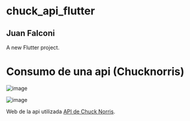 # chuck_api_flutter

## Juan Falconi

A new Flutter project.

# Consumo de una api (Chucknorris)

![image](https://github.com/JuanPabloo890/api-flutter/assets/119060037/c9a43886-9526-45bc-a5ca-a764e9f74426)

![image](https://github.com/JuanPabloo890/api-flutter/assets/119060037/c7da3dae-12f1-477f-ac1b-e9ddd5c8a17a)


Web de la api utilizada [API de Chuck Norris](https://api.chucknorris.io/).

